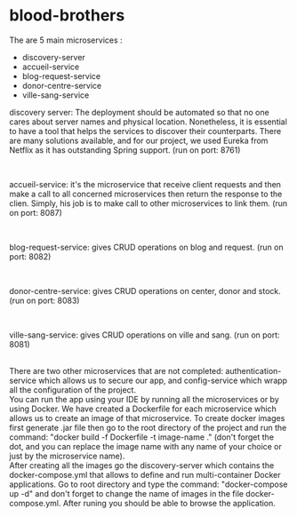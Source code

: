 # blood-brothers

The are 5 main microservices : 
<br>
<ul>
  <li>discovery-server</li>
  <li>accueil-service</li>
  <li>blog-request-service</li>
  <li>donor-centre-service</li>
  <li>ville-sang-service</li>
</ul>

<p>discovery server: The deployment should be automated so that no one cares about server names and physical location. Nonetheless, it is essential to have a tool that helps the services to discover their counterparts. There are many solutions available, and for our project, we used Eureka from Netflix as it has outstanding Spring support. (run on port: 8761)</p>
<br>
<p>accueil-service: it's the microservice that receive client requests and then make a call to all concerned microservices then return the response to the clien. Simply, his job is to make call to other microservices to link them. (run on port: 8087)</p>
<br>
<p>blog-request-service: gives CRUD operations on blog and request. (run on port: 8082)</p>
<br>
<p>donor-centre-service: gives CRUD operations on center, donor and stock. (run on port: 8083)</p>
<br>
<p>ville-sang-service: gives CRUD operations on ville and sang. (run on port: 8081)</p>
<br>
There are two other microservices that are not completed: authentication-service which allows us to secure our app, and config-service which wrapp all the configuration of the project.
<br>
You can run the app using your IDE by running all the microservices or by using Docker. We have created a Dockerfile for each microservice which allows us to create an image of that microservice. To create docker images first generate .jar file then go to the root directory of the project and run the command: "docker build -f Dockerfile -t image-name ." (don't forget the dot, and you can replace the image name with any name of your choice or just by the microservice name).
<br>
After creating all the images go the discovery-server which contains the docker-compose.yml that allows to define and run multi-container Docker applications. Go to root directory and type the command: "docker-compose up -d" and don't forget to change the name of images in the file docker-compose.yml. After runing you should be able to browse the application.
